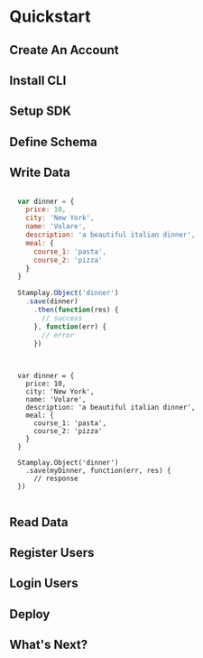 # Quickstart
## Create An Account

## Install CLI
## Setup SDK
## Define Schema
## Write Data

```js

  var dinner = {
    price: 10,
    city: 'New York',
    name: 'Volare',
    description: 'a beautiful italian dinner',
    meal: {
      course_1: 'pasta',
      course_2: 'pizza'
    }
  }

  Stamplay.Object('dinner')
    .save(dinner)
      .then(function(res) {
        // success
      }, function(err) {
        // error
      })
        
```

```nodejs

  var dinner = {
    price: 10,
    city: 'New York',
    name: 'Volare',
    description: 'a beautiful italian dinner',
    meal: {
      course_1: 'pasta',
      course_2: 'pizza'
    }
  }

  Stamplay.Object('dinner')
    .save(myDinner, function(err, res) {
      // response
  })
        
```

## Read Data
## Register Users
## Login Users
## Deploy
## What's Next?
